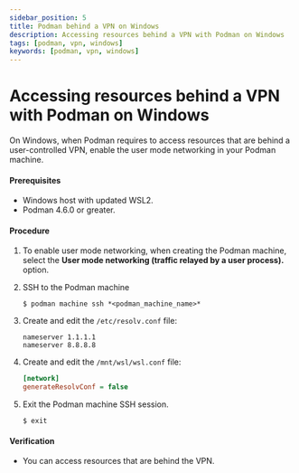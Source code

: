 ```yaml
---
sidebar_position: 5
title: Podman behind a VPN on Windows
description: Accessing resources behind a VPN with Podman on Windows
tags: [podman, vpn, windows]
keywords: [podman, vpn, windows]
---
```


# Accessing resources behind a VPN with Podman on Windows

On Windows, when Podman requires to access resources that are behind a user-controlled VPN, enable the user mode networking in your Podman machine.

#### Prerequisites

- Windows host with updated WSL2.
- Podman 4.6.0 or greater.

#### Procedure

1. To enable user mode networking, when creating the Podman machine, select the **User mode networking (traffic relayed by a user process).** option.

2. SSH to the Podman machine

   ```shell-session
   $ podman machine ssh *<podman_machine_name>*
   ```

3. Create and edit the `/etc/resolv.conf` file:

   ```
   nameserver 1.1.1.1
   nameserver 8.8.8.8
   ```

4. Create and edit the `/mnt/wsl/wsl.conf` file:

   ```ini
   [network]
   generateResolvConf = false
   ```

5. Exit the Podman machine SSH session.

   ```shell-session
   $ exit
   ```

#### Verification

- You can access resources that are behind the VPN.
